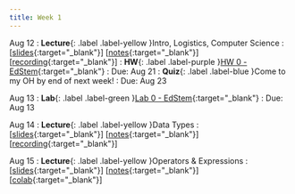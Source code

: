 ```yaml
---
title: Week 1
---
```


Aug 12
: **Lecture**{: .label .label-yellow }Intro, Logistics, Computer Science
  : \[[slides](https://docs.google.com/presentation/d/14fg7WA8L1-Do7SBrTChXM7QeQBCil383AJRtkM0j8_E/edit?usp=sharing){:target="_blank"}\] \[[notes](https://docs.google.com/document/d/1Y0iT4MjewSsCbLNI8zzOXi0J71xN0FQdDnm2sdh-Uqk/edit?usp=sharing){:target="_blank"}\] \[[recording](https://www.youtube.com/watch?v=K1h1YBhMSnY){:target="_blank"}\]
: **HW**{: .label .label-purple }[HW 0 - EdStem](https://edstem.org/us/courses/61483/lessons/113270){:target="_blank"}
  : Due: Aug 21
: **Quiz**{: .label .label-blue }Come to my OH by end of next week!
  : Due: Aug 23

Aug 13
: **Lab**{: .label .label-green }[Lab 0 - EdStem](https://edstem.org/us/courses/61483/lessons/113267){:target="_blank"}
  : Due: Aug 13

Aug 14
: **Lecture**{: .label .label-yellow }Data Types
  : \[[slides](https://docs.google.com/presentation/d/14Wbv-amX7FOAowk8iswAgG6e02B1pKLyGubxB26nOjM/edit?usp=sharing){:target="_blank"}\] \[[notes](https://docs.google.com/document/d/1nJvEzjJw9WrpGqi3JilB3iyLENSwhMjgU26_gMa3wTc/edit?usp=sharing&resourcekey=0-mh0aY1SG3BystUohQnqlPA){:target="_blank"}\]\[[recording](https://youtu.be/QEAWRhfY07c?si=OX5-72ToSbG45goI){:target="_blank"}\]

Aug 15
: **Lecture**{: .label .label-yellow }Operators & Expressions
  : \[[slides](https://docs.google.com/presentation/d/1z37eQGPpcKh9yN03o7SvmXn0W7rNIWYZ2aVoI1zxERg/edit?usp=sharing){:target="_blank"}\] \[[notes](https://docs.google.com/document/d/11ZsSwLunwWnsW7-f3jCbN4V1u7TJQGGyacWBGgf9FHY/edit?usp=sharing){:target="_blank"}\] [[colab](https://colab.research.google.com/drive/1r6NPOv4q5icOH1jPnrK-8rXWSEpsAeJU?usp=sharing){:target="_blank"}\]
